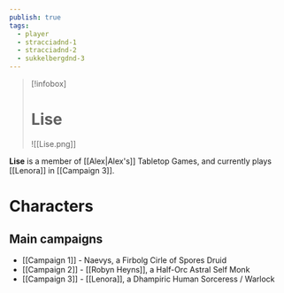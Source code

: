 ```yaml
---
publish: true
tags:
  - player
  - stracciadnd-1
  - stracciadnd-2
  - sukkelbergdnd-3
---
```

> [!infobox]  
> # Lise
> ![[Lise.png]]  

**Lise** is a member of [[Alex|Alex's]] Tabletop Games, and currently plays [[Lenora]] in [[Campaign 3]].
# Characters
## Main campaigns
- [[Campaign 1]] - Naevys, a Firbolg Cirle of Spores Druid
- [[Campaign 2]] - [[Robyn Heyns]], a Half-Orc Astral Self Monk
- [[Campaign 3]] - [[Lenora]], a Dhampiric Human Sorceress / Warlock
